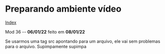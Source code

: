 # Preparando ambiente vídeo
[Index](../Index.md)

Mod 36 -- **06/01/22** feito em **08/01/22**

Se usarmos uma tag src apontando para um arquivo, ele vai sem problemas para o arquivo. Supimpamente supimpa

